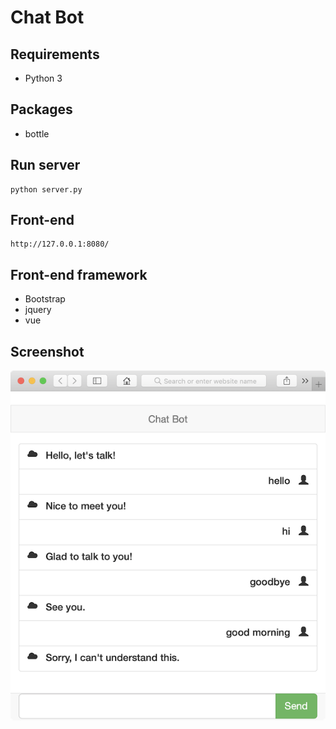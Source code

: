 # Chat Bot

## Requirements
* Python 3

## Packages
* bottle

## Run server
```
python server.py
```

## Front-end
```
http://127.0.0.1:8080/
```

## Front-end framework
* Bootstrap
* jquery
* vue

## Screenshot

![](images/screenshot.png)